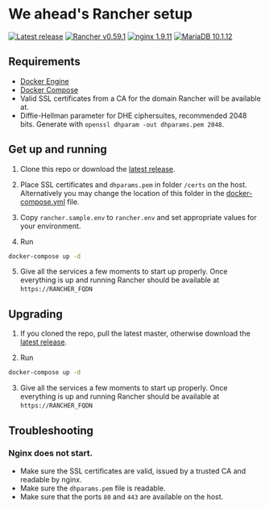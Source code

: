 # We ahead's Rancher setup

[![Latest release](https://img.shields.io/badge/latest-v1.0.0-green.svg)](https://github.com/weahead/rancher-server/releases/tag/v1.0.0)
[![Rancher v0.59.1](https://img.shields.io/badge/rancher-v0.59.1-green.svg)](https://github.com/rancher/rancher/releases/tag/v0.59.1)
[![nginx 1.9.11](https://img.shields.io/badge/nginx-1.9.11-green.svg)]()
[![MariaDB 10.1.12](https://img.shields.io/badge/mariadb-10.1.12-green.svg)]()

## Requirements

- [Docker Engine](https://www.docker.com/products/docker-engine)
- [Docker Compose](https://www.docker.com/products/docker-compose)
- Valid SSL certificates from a CA for the domain Rancher will be available at.
- Diffie-Hellman parameter for DHE ciphersuites, recommended 2048 bits. Generate
  with `openssl dhparam -out dhparams.pem 2048`.


## Get up and running

1. Clone this repo or download the [latest release](https://github.com/weahead/rancher-server/releases/latest).

2. Place SSL certificates and `dhparams.pem` in folder `/certs` on the host.
   Alternatively you may change the location of this folder in the
   [docker-compose.yml](docker-compose.yml) file.

3. Copy `rancher.sample.env` to `rancher.env` and set appropriate values for
   your environment.

4. Run

```sh
docker-compose up -d
```

5. Give all the services a few moments to start up properly. Once everything is
   up and running Rancher should be available at `https://RANCHER_FQDN`


## Upgrading

1. If you cloned the repo, pull the latest master, otherwise download the
   [latest release](https://github.com/weahead/rancher-server/releases/latest).

2. Run

```sh
docker-compose up -d
```

3. Give all the services a few moments to start up properly. Once everything is
   up and running Rancher should be available at `https://RANCHER_FQDN`


## Troubleshooting

### Nginx does not start.

- Make sure the SSL certificates are valid, issued by a trusted CA and readable
  by nginx.
- Make sure the `dhparams.pem` file is readable.
- Make sure that the ports `80` and `443` are available on the host.
